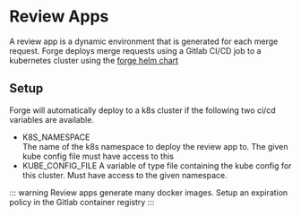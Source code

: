 # Review Apps
A review app is a dynamic environment that is generated for each merge request. 
Forge deploys merge requests using a Gitlab CI/CD job to a kubernetes cluster using the [forge helm chart](https://gitlab.liip.ch/amboss/ambops/forge-helm-chart)

## Setup
Forge will automatically deploy to a k8s cluster if the following two ci/cd variables are available.

- K8S_NAMESPACE   
  The name of the k8s namespace to deploy the review app to. The given kube config file must have access to this
- KUBE_CONFIG_FILE
  A variable of type file containing the kube config for this cluster. Must have access to the given namespace.

::: warning
Review apps generate many docker images. Setup an expiration policy in the Gitlab container registry
:::